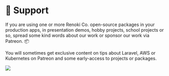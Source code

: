 # 🎉 Support

If you are using one or more Renoki Co. open-source packages in your production apps, in presentation demos, hobby projects, school projects or so, spread some kind words about our work or sponsor our work via Patreon. 📦

You will sometimes get exclusive content on tips about Laravel, AWS or Kubernetes on Patreon and some early-access to projects or packages.

[![](https://c5.patreon.com/external/logo/become_a_patron_button.png)](https://www.patreon.com/bePatron?u=10965171)
